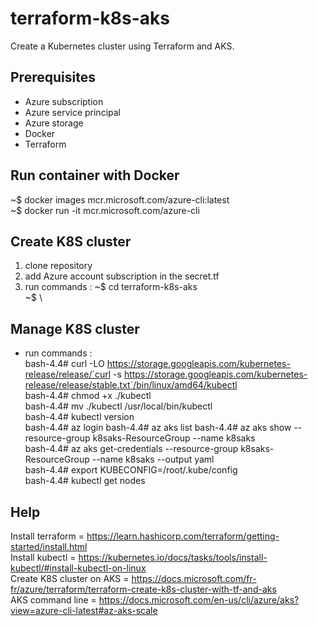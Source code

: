 # terraform-k8s-aks
Create a Kubernetes cluster using Terraform and AKS.

## Prerequisites
- Azure subscription
- Azure service principal
- Azure storage
- Docker
- Terraform

## Run container with Docker
~$ docker images mcr.microsoft.com/azure-cli:latest \
~$ docker run -it mcr.microsoft.com/azure-cli

## Create K8S cluster
1) clone repository
2) add Azure account subscription in the secret.tf
3) run commands :
~$ cd terraform-k8s-aks  \
~$  \

## Manage K8S cluster
- run commands : \
bash-4.4# curl -LO https://storage.googleapis.com/kubernetes-release/release/`curl -s https://storage.googleapis.com/kubernetes-release/release/stable.txt`/bin/linux/amd64/kubectl \
bash-4.4# chmod +x ./kubectl \
bash-4.4# mv ./kubectl /usr/local/bin/kubectl \
bash-4.4# kubectl version \
bash-4.4# az login
bash-4.4# az aks list
bash-4.4# az aks show --resource-group k8saks-ResourceGroup --name k8saks \
bash-4.4# az aks get-credentials --resource-group k8saks-ResourceGroup --name k8saks --output yaml \
bash-4.4# export KUBECONFIG=/root/.kube/config \
bash-4.4# kubectl get nodes

## Help
Install terraform         = https://learn.hashicorp.com/terraform/getting-started/install.html \
Install kubectl           = https://kubernetes.io/docs/tasks/tools/install-kubectl/#install-kubectl-on-linux \
Create K8S cluster on AKS = https://docs.microsoft.com/fr-fr/azure/terraform/terraform-create-k8s-cluster-with-tf-and-aks \
AKS command line          = https://docs.microsoft.com/en-us/cli/azure/aks?view=azure-cli-latest#az-aks-scale
